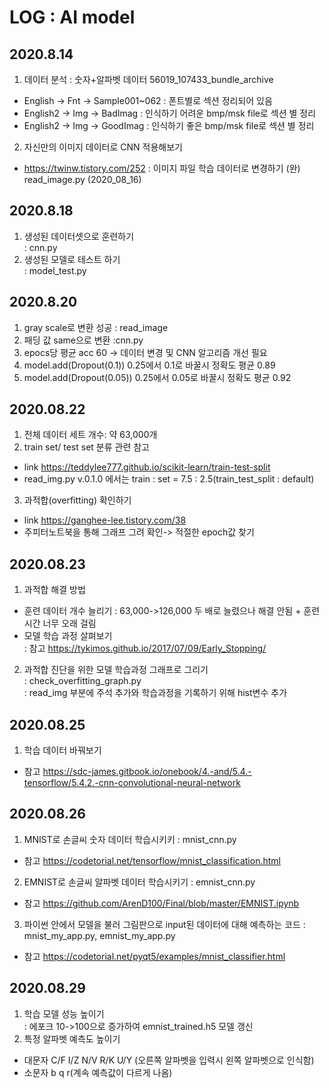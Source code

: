 # LOG : AI model

## 2020.8.14
1. 데이터 분석  : 숫자+알파벳 데이터
56019_107433_bundle_archive  
- English -> Fnt -> Sample001~062 : 폰트별로 섹션 정리되어 있음
- English2  -> Img -> BadImag : 인식하기 어려운 bmp/msk file로 섹션 별 정리
- English2  -> Img -> GoodImag : 인식하기 좋은 bmp/msk file로 섹션 별 정리

2. 자신만의 이미지 데이터로 CNN 적용해보기
- https://twinw.tistory.com/252
: 이미지 파일 학습 데이터로 변경하기 (완) read_image.py (2020_08_16)

## 2020.8.18
 
1. 생성된 데이터셋으로 훈련하기  
: cnn.py
2. 생성된 모델로 테스트 하기  
: model_test.py

## 2020.8.20
1. gray scale로 변환 성공
: read_image
2. 패딩 값 same으로 변환
:cnn.py
3. epocs당 평균 acc 60 -> 데이터 변경 및 CNN 알고리즘 개선 필요
4. model.add(Dropout(0.1)) 0.25에서 0.1로 바꿀시 정확도 평균 0.89
5. model.add(Dropout(0.05)) 0.25에서 0.05로 바꿀시 정확도 평균 0.92

## 2020.08.22
1. 전체 데이터 세트 개수: 약 63,000개
2. train set/ test set 분류 관련 참고  
- link <https://teddylee777.github.io/scikit-learn/train-test-split>  
- read_img.py v.0.1.0 에서는 train : set = 7.5 : 2.5(train_test_split : default)
3. 과적합(overfitting) 확인하기  
- link <https://ganghee-lee.tistory.com/38>
- 주피터노트북을 통해 그래프 그려 확인-> 적절한 epoch값 찾기

## 2020.08.23
1. 과적합 해결 방법
- 훈련 데이터 개수 늘리기 : 63,000->126,000 두 배로 늘렸으나 해결 안됨 + 훈련 시간 너무 오래 걸림  
- 모델 학습 과정 살펴보기    
: 참고 <https://tykimos.github.io/2017/07/09/Early_Stopping/>  
2. 과적합 진단을 위한 모델 학습과정 그래프로 그리기    
: check_overfitting_graph.py  
: read_img 부분에 주석 추가와 학습과정을 기록하기 위해 hist변수 추가  

## 2020.08.25
1. 학습 데이터 바꿔보기   
- 참고 <https://sdc-james.gitbook.io/onebook/4.-and/5.4.-tensorflow/5.4.2.-cnn-convolutional-neural-network>  

## 2020.08.26
1. MNIST로 손글씨 숫자 데이터 학습시키키 : mnist_cnn.py  
- 참고 <https://codetorial.net/tensorflow/mnist_classification.html>
2. EMNIST로 손글씨 알파벳 데이터 학습시키기  : emnist_cnn.py  
- 참고 <https://github.com/ArenD100/Final/blob/master/EMNIST.ipynb>
3. 파이썬 안에서 모델을 불러 그림판으로 input된 데이터에 대해 예측하는 코드 : mnist_my_app.py, emnist_my_app.py  
- 참고 <https://codetorial.net/pyqt5/examples/mnist_classifier.html>

## 2020.08.29 
1. 학습 모델 성능 높이기  
: 에포크 10->100으로 증가하여 emnist_trained.h5 모델 갱신  
2. 특정 알파벳 예측도 높이기  
- 대문자 C/F I/Z N/V R/K U/Y (오른쪽 알파벳을 입력시 왼쪽 알파벳으로 인식함)
- 소문자 b q r(계속 예측값이 다르게 나옴)
